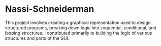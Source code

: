 # Nassi-Schneiderman
 
This project involves creating a graphical representation used to design structured programs, breaking down logic into sequential, conditional, and looping structures. I contributed primarily to building the logic of various structures and parts of the GUI.
